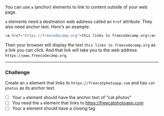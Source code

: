 <!--
title=Link to External Pages with Anchor Elements
code=<h2>CatPhotoApp</h2>\n<main>\n\n<img src="{{public(images/fcc-relaxing-cat.jpg)}}" alt="A cute orange cat lying on its back.">\n<p>Kitty ipsum dolor sit amet, shed everywhere shed everywhere stretching attack your ankles chase the red dot, hairball run catnip eat the grass sniff.</p>\n<p>Purr jump eat the grass rip the couch scratched sunbathe, shed everywhere rip the couch sleep in the sink fluffy fur catnip scratched.</p>\n</main>
-->


You can use `a` (anchor) elements to link to content outside of your web page.

`a` elements need a destination web address called an `href` attribute. They also need anchor text. Here's an example:

```html
<a href="https://freecodecamp.org">this links to freecodecamp.org</a>
```

Then your browser will display the text `this links to freecodecamp.org` as a link you can click. And that link will take you to the web address `https://www.freecodecamp.org`.

---

### Challenge

Create an `a` element that links to `https://freecatphotoapp.com` and has `cat photos` as its anchor text.

- [ ] Your `a` element should have the anchor text of "cat photos" <!--innerText("a")==="cat photos"-->
- [ ] You need the `a` element that links to https://freecatphotoapp.com <!--hasAttr("a", "href", "https://freecatphotoapp.com")-->
- [ ] Your a element should have a closing tag  <!--countHTML("/a&gt;")===1-->